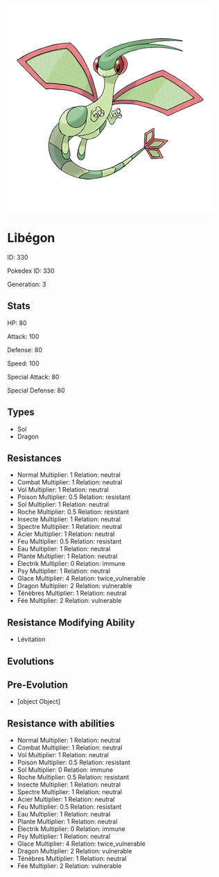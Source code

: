 ![](https://raw.githubusercontent.com/PokeAPI/sprites/master/sprites/pokemon/other/official-artwork/330.png)

# Libégon
ID: 330

Pokedex ID: 330

Generation: 3

## Stats

HP: 80

Attack: 100

Defense: 80

Speed: 100

Special Attack: 80

Special Defense: 80

## Types

- Sol
- Dragon
## Resistances

- Normal Multiplier: 1 Relation: neutral
- Combat Multiplier: 1 Relation: neutral
- Vol Multiplier: 1 Relation: neutral
- Poison Multiplier: 0.5 Relation: resistant
- Sol Multiplier: 1 Relation: neutral
- Roche Multiplier: 0.5 Relation: resistant
- Insecte Multiplier: 1 Relation: neutral
- Spectre Multiplier: 1 Relation: neutral
- Acier Multiplier: 1 Relation: neutral
- Feu Multiplier: 0.5 Relation: resistant
- Eau Multiplier: 1 Relation: neutral
- Plante Multiplier: 1 Relation: neutral
- Électrik Multiplier: 0 Relation: immune
- Psy Multiplier: 1 Relation: neutral
- Glace Multiplier: 4 Relation: twice_vulnerable
- Dragon Multiplier: 2 Relation: vulnerable
- Ténèbres Multiplier: 1 Relation: neutral
- Fée Multiplier: 2 Relation: vulnerable
## Resistance Modifying Ability

- Lévitation

## Evolutions

## Pre-Evolution

- [object Object]

## Resistance with abilities

- Normal Multiplier: 1 Relation: neutral
- Combat Multiplier: 1 Relation: neutral
- Vol Multiplier: 1 Relation: neutral
- Poison Multiplier: 0.5 Relation: resistant
- Sol Multiplier: 0 Relation: immune
- Roche Multiplier: 0.5 Relation: resistant
- Insecte Multiplier: 1 Relation: neutral
- Spectre Multiplier: 1 Relation: neutral
- Acier Multiplier: 1 Relation: neutral
- Feu Multiplier: 0.5 Relation: resistant
- Eau Multiplier: 1 Relation: neutral
- Plante Multiplier: 1 Relation: neutral
- Électrik Multiplier: 0 Relation: immune
- Psy Multiplier: 1 Relation: neutral
- Glace Multiplier: 4 Relation: twice_vulnerable
- Dragon Multiplier: 2 Relation: vulnerable
- Ténèbres Multiplier: 1 Relation: neutral
- Fée Multiplier: 2 Relation: vulnerable